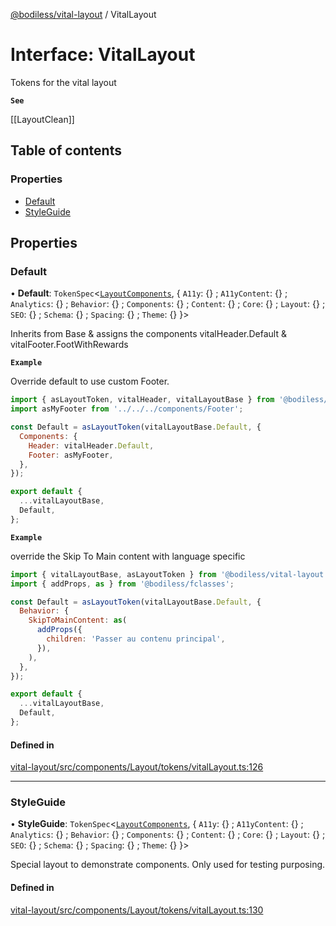 [@bodiless/vital-layout](../README.md) / VitalLayout

# Interface: VitalLayout

Tokens for the vital layout

**`See`**

[[LayoutClean]]

## Table of contents

### Properties

- [Default](VitalLayout.md#default)
- [StyleGuide](VitalLayout.md#styleguide)

## Properties

### Default

• **Default**: `TokenSpec`<[`LayoutComponents`](LayoutComponents.md), { `A11y`: {} ; `A11yContent`: {} ; `Analytics`: {} ; `Behavior`: {} ; `Components`: {} ; `Content`: {} ; `Core`: {} ; `Layout`: {} ; `SEO`: {} ; `Schema`: {} ; `Spacing`: {} ; `Theme`: {}  }\>

Inherits from Base & assigns the components vitalHeader.Default & vitalFooter.FootWithRewards

**`Example`**

Override default to use custom Footer.
```js
import { asLayoutToken, vitalHeader, vitalLayoutBase } from '@bodiless/vital-layout';
import asMyFooter from '../../../components/Footer';

const Default = asLayoutToken(vitalLayoutBase.Default, {
  Components: {
    Header: vitalHeader.Default,
    Footer: asMyFooter,
  },
});

export default {
  ...vitalLayoutBase,
  Default,
};
```

**`Example`**

override the Skip To Main content with language specific
```js
import { vitalLayoutBase, asLayoutToken } from '@bodiless/vital-layout';
import { addProps, as } from '@bodiless/fclasses';

const Default = asLayoutToken(vitalLayoutBase.Default, {
  Behavior: {
    SkipToMainContent: as(
      addProps({
        children: 'Passer au contenu principal',
      }),
    ),
  },
});

export default {
  ...vitalLayoutBase,
  Default,
};
```

#### Defined in

[vital-layout/src/components/Layout/tokens/vitalLayout.ts:126](https://github.com/johnsonandjohnson/Bodiless-JS/blob/e22f7895e/packages/vital-layout/src/components/Layout/tokens/vitalLayout.ts#L126)

___

### StyleGuide

• **StyleGuide**: `TokenSpec`<[`LayoutComponents`](LayoutComponents.md), { `A11y`: {} ; `A11yContent`: {} ; `Analytics`: {} ; `Behavior`: {} ; `Components`: {} ; `Content`: {} ; `Core`: {} ; `Layout`: {} ; `SEO`: {} ; `Schema`: {} ; `Spacing`: {} ; `Theme`: {}  }\>

Special layout to demonstrate components.  Only used for testing purposing.

#### Defined in

[vital-layout/src/components/Layout/tokens/vitalLayout.ts:130](https://github.com/johnsonandjohnson/Bodiless-JS/blob/e22f7895e/packages/vital-layout/src/components/Layout/tokens/vitalLayout.ts#L130)
